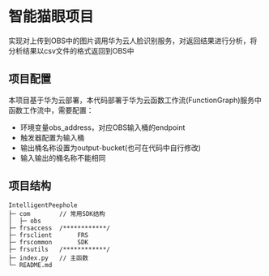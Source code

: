 # 智能猫眼项目
实现对上传到OBS中的图片调用华为云人脸识别服务，对返回结果进行分析，将分析结果以csv文件的格式返回到OBS中

## 项目配置
本项目基于华为云部署，本代码部署于华为云函数工作流(FunctionGraph)服务中
函数工作流中，需要配置：
* 环境变量obs_address，对应OBS输入桶的endpoint
* 触发器配置为输入桶
* 输出桶名称设置为output-bucket(也可在代码中自行修改)
* 输入输出的桶名称不能相同

## 项目结构
```
IntelligentPeephole                                
├─ com        // 常用SDK结构
│  ├─ obs
├─ frsaccess  /************/
├─ frsclient       FRS
├─ frscommon       SDK
├─ frsutils   /************/
├─ index.py   // 主函数
└─ README.md
```